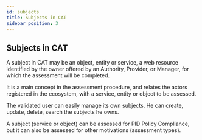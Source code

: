 ```yaml
---
id: subjects
title: Subjects in CAT 
sidebar_position: 3
---
```


## Subjects in CAT 

<p> A subject in CAT may be an object, entity or service, a web resource identified by the owner offered by an Authority, Provider, or Manager, for which the assessment will  be completed. </p>
 <p> It is a main concept in the assessment procedure, and relates the actors registered in the ecosystem, with a service, entity or object to be assessed.</p>
 <p> The validated user can easily manage its own subjects. He can create, update, delete, search the subjects he owns.</p>
<p> A subject (service or object) can be assessed for PID Policy Compliance, but it can also be assessed for other motivations (assessment types). </p>

